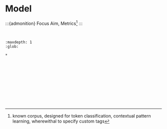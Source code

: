 # Model

:::{admonition} Focus
Aim, Metrics[^constraints]
:::

<br>

```{toctree}
:maxdepth: 1
:glob:

*
```

<br>
<br>

<br>
<br>

<br>
<br>

<br>
<br>

[^constraints]: known corpus, designed for token classification, contextual pattern learning, wherewithal to specify custom tags
